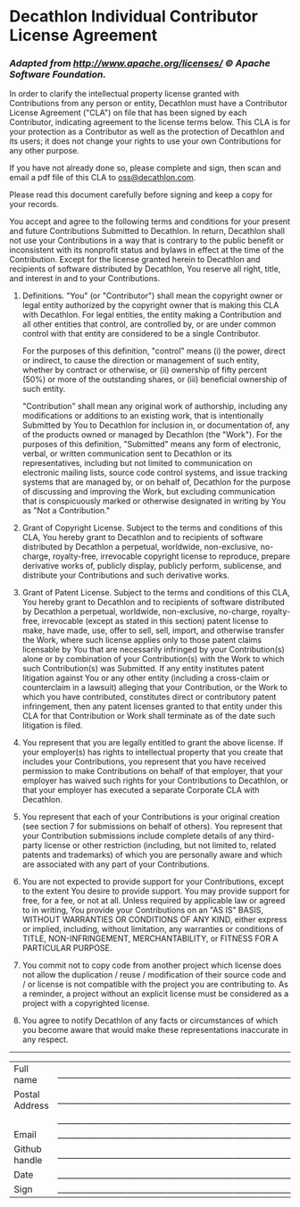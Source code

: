 # Decathlon Individual Contributor License Agreement

### *Adapted from http://www.apache.org/licenses/ © Apache Software Foundation.*

In order to clarify the intellectual property license granted with Contributions from any person or entity, Decathlon must have a Contributor License Agreement ("CLA") on file that has been signed by each Contributor, indicating agreement to the license terms below. This CLA is for your protection as a Contributor as well as the protection of Decathlon and its users; it does not change your rights to use your own Contributions for any other purpose.

If you have not already done so, please complete and sign, then scan and email a pdf file of this CLA to [oss@decathlon.com](mailto:oss@decathlon.com).

Please read this document carefully before signing and keep a copy for your records.

You accept and agree to the following terms and conditions for your present and future Contributions Submitted to Decathlon. In return, Decathlon shall not use your Contributions in a way that is contrary to the public benefit or inconsistent with its nonprofit status and bylaws in effect at the time of the Contribution. Except for the license granted herein to Decathlon and recipients of software distributed by Decathlon, You reserve all right, title, and interest in and to your Contributions.

1. Definitions. "You" (or "Contributor") shall mean the copyright owner or legal entity authorized by the copyright owner that is making this CLA with Decathlon. For legal entities, the entity making a Contribution and all other entities that control, are controlled by, or are under common control with that entity are considered to be a single Contributor.

	For the purposes of this definition, "control" means (i) the power, direct or indirect, to cause the direction or management of such entity, whether by contract or otherwise, or (ii) ownership of fifty percent (50%) or more of the outstanding shares, or (iii) beneficial ownership of such entity.

	"Contribution" shall mean any original work of authorship, including any modifications or additions to an existing work, that is intentionally Submitted by You to Decathlon for inclusion in, or documentation of, any of the products owned or managed by Decathlon (the "Work"). For the purposes of this definition, "Submitted" means any form of electronic, verbal, or written communication sent to Decathlon or its representatives, including but not limited to communication on electronic mailing lists, source code control systems, and issue tracking systems that are managed by, or on behalf of, Decathlon for the purpose of discussing and improving the Work, but excluding communication that is conspicuously marked or otherwise designated in writing by You as "Not a Contribution."

2. Grant of Copyright License. Subject to the terms and conditions of this CLA, You hereby grant to Decathlon and to recipients of software distributed by Decathlon a perpetual, worldwide, non-exclusive, no-charge, royalty-free, irrevocable copyright license to reproduce, prepare derivative works of, publicly display, publicly perform, sublicense, and distribute your Contributions and such derivative works.

3. Grant of Patent License. Subject to the terms and conditions of this CLA, You hereby grant to Decathlon and to recipients of software distributed by Decathlon a perpetual, worldwide, non-exclusive, no-charge, royalty-free, irrevocable (except as stated in this section) patent license to make, have made, use, offer to sell, sell, import, and otherwise transfer the Work, where such license applies only to those patent claims licensable by You that are necessarily infringed by your Contribution(s) alone or by combination of your Contribution(s) with the Work to which such Contribution(s) was Submitted. If any entity institutes patent litigation against You or any other entity (including a cross-claim or counterclaim in a lawsuit) alleging that your Contribution, or the Work to which you have contributed, constitutes direct or contributory patent infringement, then any patent licenses granted to that entity under this CLA for that Contribution or Work shall terminate as of the date such litigation is filed.

4. You represent that you are legally entitled to grant the above license. If your employer(s) has rights to intellectual property that you create that includes your Contributions, you represent that you have received permission to make Contributions on behalf of that employer, that your employer has waived such rights for your Contributions to Decathlon, or that your employer has executed a separate Corporate CLA with Decathlon.

5. You represent that each of your Contributions is your original creation (see section 7 for submissions on behalf of others). You represent that your Contribution submissions include complete details of any third-party license or other restriction (including, but not limited to, related patents and trademarks) of which you are personally aware and which are associated with any part of your Contributions.

6. You are not expected to provide support for your Contributions, except to the extent You desire to provide support. You may provide support for free, for a fee, or not at all. Unless required by applicable law or agreed to in writing, You provide your Contributions on an "AS IS" BASIS, WITHOUT WARRANTIES OR CONDITIONS OF ANY KIND, either express or implied, including, without limitation, any warranties or conditions of TITLE, NON-INFRINGEMENT, MERCHANTABILITY, or FITNESS FOR A PARTICULAR PURPOSE.

7. You commit not to copy code from another project which license does not allow the duplication / reuse / modification of their source code and / or license is not compatible with the project you are contributing to. As a reminder, a project without an explicit license must be considered as a project with a copyrighted license.

8. You agree to notify Decathlon of any facts or circumstances of which you become aware that would make these representations inaccurate in any respect.

---

|   |   |
|---|---|
| Full name | ___________________________________________________________________________________________________ |
| Postal Address | ___________________________________________________________________________________________________ |
|   | ___________________________________________________________________________________________________ |
| Email | ___________________________________________________________________________________________________ |
| Github handle | ___________________________________________________________________________________________________ |
| Date | ___________________________________________________________________________________________________ |
| Sign | ___________________________________________________________________________________________________ |
